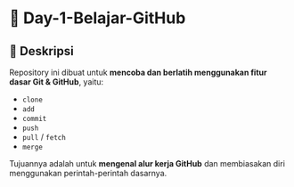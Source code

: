 # 📘 Day-1-Belajar-GitHub

## 📝 Deskripsi
Repository ini dibuat untuk **mencoba dan berlatih menggunakan fitur dasar Git & GitHub**, yaitu:

- `clone`
- `add`
- `commit`
- `push`
- `pull` / `fetch`
- `merge`

Tujuannya adalah untuk **mengenal alur kerja GitHub** dan membiasakan diri menggunakan perintah-perintah dasarnya.
